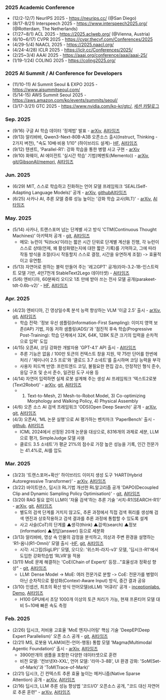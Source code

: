 
### 2025 Academic Conference 
* (12/2-12/7) NeurIPS 2025 - https://neurips.cc/ (@San Diego)
* (8/17-8/21) Interspeech 2025 - https://www.interspeech2025.org/ (@Rotterdam, The Netherlands)
* (7/27~8/1) ACL 2025 - https://2025.aclweb.org/ (@Vienna, Austria)
* (6/10~6/17) CVPR 2025 - https://cvpr.thecvf.com/Conferences/2025
* (4/29-5/4) NAACL 2025 - https://2025.naacl.org/
* (4/24-4/28) ICLR 2025 - https://iclr.cc/Conferences/2025/ 
* (2/25~3/4) AAAI 2025 - https://aaai.org/conference/aaai/aaai-25/ 
* (1/19-1/24) COLING 2025 - https://coling2025.org/
 
### 2025 AI Summit / AI Conference for Developers
* (11/10-11) AI Summit Seoul & EXPO 2025 - https://www.aisummitseoul.com/
* (5/14-15) AWS Summit Seoul 2025 - https://aws.amazon.com/ko/events/summits/seoul/ 
* (3/17-3/21) GTC 2025 - https://www.nvidia.com/ko-kr/gtc/, [세션 카탈로그](https://www.nvidia.com/ko-kr/gtc/session-catalog/)

### Sep. 2025 
* (9/16) 구글 AI 학습 데이터 '정제법' 발표 - [arXiv](https://arxiv.org/pdf/2509.08653), [AI타임즈](https://www.aitimes.com/news/articleView.html?idxno=202466)
* (9/13) 알리바바, Qwen3-Next-80B-A3B 오픈소스 출시(Instruct, Thinking - 2가지 버전), "속도 10배·비용 1/10" (하이브리드 설계)- [HF](https://huggingface.co/collections/Qwen/qwen3-next-68c25fd6838e585db8eeea9d), [AI타임즈](https://www.aitimes.com/news/articleView.html?idxno=202391)
* (9/12) 텐센트, 'Parallel-R1': 강화 학습을 통한 병렬 사고 구현 - [arXiv](https://arxiv.org/pdf/2509.07980)
* (9/10) 화웨이, AI 에이전트 '실시간 학습' 기법(메멘토(Memento)) - [arXiv](https://arxiv.org/abs/2508.16153), [git/GibsonAI/memori](https://github.com/GibsonAI/memori), [AI타임즈](https://www.aitimes.com/news/articleView.html?idxno=202259)

### Jun. 2025 
* (6/29) MIT, 스스로 학습하고 진화하는 언어 모델 프레임워크 ‘SEAL(Self-Adapting Language Models)’ 공개 - [arXiv](https://arxiv.org/pdf/2506.10943), [github](https://github.com/Continual-Intelligence)[AI타임즈](https://www.aitimes.com/news/articleView.html?idxno=200039)
* (6/25) 사카나 AI, 추론 모델 증류 성능 높이는 '강화 학습 교사(RLT)' - [arXiv](https://www.arxiv.org/pdf/2506.08388), [AI타임즈](https://www.aitimes.com/news/articleView.html?idxno=200087)

### May. 2025
* (5/14) 사카나, 트랜스포머 넘는 단계별 사고 방식 'CTM(Continuous Thought Machines)' 아키텍처 공개 - [git](https://github.com/SakanaAI/continuous-thought-machines), [AI타임즈](https://www.aitimes.com/news/articleView.html?idxno=170432)
  -  메모: 뉴런이 ‘틱(tick)’이라는 짧은 시간 단위로 단계별 계산을 진행, 각 뉴런이 스스로 상태(언제, 왜 활성화됐는지에 대한 짧은 기록)를 기억하고, 그에 따라 작동 방식을 조절(다시 작동할지 스스로 결정, 시간을 유연하게 조절) -> 효율적이고 유연함.
* (5/13) 자연어로 원하는 블럭 만들어 주는 '레고GPT' 공개(라마-3.2-1B-인스트럭트 모델 기반, 4만7천개 StableText2Lego 데이터셋) - [AI타임즈](https://www.aitimes.com/news/articleView.html?idxno=170352) 
* (5/6) 엔비디아, 60분짜리 오디오 1초 만에 받아 쓰는 전사 모델 공개(parakeet-tdt-0.6b-v2)' - [HF](https://huggingface.co/nvidia/parakeet-tdt-0.6b-v2), [AI타임즈](https://www.aitimes.com/news/articleView.html?idxno=170202)

### Apr. 2025 
* (4/23) 엔비디아, 긴 영상일수록 분석 능력 향상하는 VLM '이글 2.5' 출시 - [arXiv](https://arxiv.org/pdf/2504.15271), [git](https://github.com/NVlabs/EAGLE), [AI타임즈](https://www.aitimes.com/news/articleView.html?idxno=169887)
  - 학습 전략: '정보 우선 샘플링(Information-First Sampling): 이미지 영역 보존(IAP) 기법, 자동 저하 샘플링(ADS)'과 '점진적 후속 학습(Progressive Post-Training): 학습 단계에서 32K, 64K, 128K 토큰 크기의 입력을 순차적으로 입력' 도입
* (4/15) 오픈AI, 코딩 강화한 개발자용 'GPT-4.1' API 출시 - [AI타임즈](https://www.aitimes.com/news/articleView.html?idxno=169619)
  - 추론 기능은 없음 / 100만 토큰의 컨텍스트 창을 지원, 약 75만 단어를 한번에 처리 / '제미나이 2.5 프로'와 '클로드 3.7 소네트'를 출시하며 코딩 능력을 부각
  - 사용자 피드백 반영: 프런트엔드 코딩, 불필요한 편집 감소, 안정적인 형식 준수, 응답 구조 및 순서 준수, 일관된 도구 사용 등
* (4/14) 자연어 입력하면 실제 로봇 설계해 주는 생성 AI 프레임워크 '텍스트2로봇(Text2Robot)' - [arXiv](https://arxiv.org/pdf/2406.19963), [git](https://github.com/generalroboticslab/Text2Robot), [AI타임즈](https://www.aitimes.com/news/articleView.html?idxno=169606)
   - 1) Text-to-Mesh, 2) Mesh-to-Robot Model, 3) Co-optimizing Morphology and Walking Policy, 4) Physical Assembly 
* (4/6) 오픈 소스 AI 검색 프레임워크 'ODS(Open Deep Search)' 공개 - [arXiv](https://arxiv.org/pdf/2503.20201), [git](https://github.com/sentient-agi/OpenDeepSearch), [AI타임즈](https://www.aitimes.com/news/articleView.html?idxno=169375)
* (4/3) 오픈AI, 'ML 논문 실행'으로 AI 평가하는 벤치마크 'PaperBench' 출시 - [github](https://github.com/openai/preparedness/tree/main/project/paperbench), [AI타임즈](https://www.aitimes.com/news/articleView.html?idxno=169331)
   - ICML 2024에서 선정된 20개 논문을 대상으로, 8316개의 과제로 세분, LLM으로 평가, SimpleJudge 모델 사용
   - 클로드 3.5 소네트'가 평균 21%의 점수로 가장 높은 성능을 기록, 인간 전문가는 41.4%로, AI를 압도

### Mar. 2025 
* (3/23) '트랜스포머+확산' 하이브리드 이미지 생성 도구 ‘HART(Hybrid Autoregressive Transformer)’ - [arXiv](https://arxiv.org/pdf/2410.10812), [AI타임즈](https://www.aitimes.com/news/articleView.html?idxno=169005)
* (3/22) 바이트댄스, 딥시크 RL기법 개선한 RL알고리즘 공개 'DAPO(Decoupled Clip and Dynamic Sampling Policy Optimisation)' - [git](https://github.com/BytedTsinghua-SIA/DAPO), [AI타임즈](https://www.aitimes.com/news/articleView.html?idxno=168989)
* (3/20) RAG 필요 없이 LLM이 '자율 검색'하는 추론 기술 '서치-R1(SEARCH-R1)' - [arXiv](https://arxiv.org/pdf/2503.09516), [git](https://github.com/PeterGriffinJin/Search-R1), [AI타임즈](https://www.aitimes.com/news/articleView.html?idxno=168937)
  - 별도의 검색 단계를 거치지 않고도, 추론 과정에서 직접 검색 쿼리를 생성해 검색 엔진과 상호작용하고 검색 결과를 추론 과정에 통합할 수 있도록 설계
  - 사고 사슬(CoT)의 단계를 ▲생각(think) ▲검색(search) ▲정보(information) ▲정답(answer) 등으로 세분화
* (3/13) 알리바바, 영상 속 인물의 감정을 분석하고, 의상과 주변 환경을 설명하는 'R1-옴니(R1-Omni)' 모델 출시 -[HF](https://huggingface.co/StarJiaxing/R1-Omni-0.5B), [git](https://github.com/HumanMLLM/R1-Omni), [AI타임즈](https://www.aitimes.com/news/articleView.html?idxno=168750)
  - 시각: 시그립(SigLIP)' 모델, 오디오: '위스퍼-라지-v3' 모델, '딥시크-R1'에서 도입한 강화학습법 ‘RLVR’을 적용
* (3/11) MoE 문제 해결하는 'CoE(Chain of Expert)' 등장..."효율성과 정확성 향상" - [git](https://github.com/ZihanWang314/coe), [AI타임즈](https://www.aitimes.com/news/articleView.html?idxno=168663)
    - LLM: Dense Model -> MoE: 여러 전문가로 분할 -> CoE: 전문가를 병렬이 아닌 순차적으로 활성화(Context-Aware Input) 방식, 중간 결과 공유
* (3/10) 인셉션, 최초의 확산 방식 언어모델(dLLM) '머큐리' 공개 - [inceptionlabs](https://www.inceptionlabs.ai/blog), [Demo](https://chat.inceptionlabs.ai/), [AI타임즈](https://www.aitimes.com/news/articleView.html?idxno=168616)
   - H100 GPU에서 초당 1000개 이상의 토큰 처리가 가능, 현재 프론티어 모델 대비 5~10배 빠른 속도 측정 
 
### Feb. 2025
* (2/26) 딥시크, 저비용 고효율 'MoE 엔지니어링' 핵심 기술 'DeepEP(Deep Expert Parallelism)' 오픈 소스 공개 - [git](https://github.com/deepseek-ai/DeepEP), [AI타임즈](https://www.aitimes.com/news/articleView.html?idxno=168317)
* (2/21) MS, 로봇용 VLAM(비전-언어-행동) 통합 모델 'Magma(Multimodal Agentic Foundation)' 출시 - [arXiv](https://arxiv.org/pdf/2502.13130), [AI타임즈](https://www.aitimes.com/news/articleView.html?idxno=168198)
  - 3900만개의 샘플을 포함한 다양한 데이터셋으로 훈련
  - 비전 모델: '컨브넷Xt-XXL', 언어 모델: '라마-3-8B', UI 환경 강화: 'SoM(Set-of-Mark)'과 'ToM(Trace-of-Mark)'
* (2/21) 딥시크, 긴 컨텍스트 추론 효율 높이는 메커니즘(Native Sparse Attention) 공개 - [arXiv](https://arxiv.org/abs/2502.11089), [AI타임즈](https://www.aitimes.com/news/articleView.html?idxno=168139)
* (2/16) 딥시크, LLM 추론 성능 향상법 '코드I/O' 오픈소스 공개, "코드 대신 자연어로 추론 훈련" - [arXiv](https://arxiv.org/pdf/2502.07316), [AI타임즈](https://www.aitimes.com/news/articleView.html?idxno=168039)
